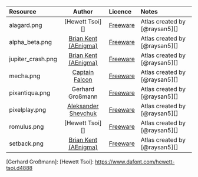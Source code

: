 | Resource | Author | Licence | Notes |
| :------------------- | :---------: | :------ | :---- |
| alagard.png | [Hewett Tsoi][] | [Freeware](https://www.dafont.com/alagard.font) | Atlas created by [@raysan5][] |
| alpha_beta.png | [Brian Kent (AEnigma)][] | [Freeware](https://www.dafont.com/alpha-beta.font) | Atlas created by [@raysan5][] |
| jupiter_crash.png | [Brian Kent (AEnigma)][] | [Freeware](https://www.dafont.com/jupiter-crash.font) | Atlas created by [@raysan5][] |
| mecha.png | [Captain Falcon][] | [Freeware](https://www.dafont.com/mecha-cf.font) | Atlas created by [@raysan5][] |
| pixantiqua.png | Gerhard Großmann | [Freeware](https://www.dafont.com/pixantiqua.font) | Atlas created by [@raysan5][] |
| pixelplay.png | [Aleksander Shevchuk][] | [Freeware](https://www.dafont.com/pixelplay.font) | Atlas created by [@raysan5][] |
| romulus.png | [Hewett Tsoi][] | [Freeware](https://www.dafont.com/romulus.font) | Atlas created by [@raysan5][] |
| setback.png | [Brian Kent (AEnigma)][] | [Freeware](https://www.dafont.com/setback.font) | Atlas created by [@raysan5][] |

[Aleksander Shevchuk]: https://www.dafont.com/aleksander-shevchuk.d2405
[Brian Kent (AEnigma)]: https://www.dafont.com/aenigma.d188
[Captain Falcon]: https://www.dafont.com/jet-set.d3387
[Gerhard Großmann]: 
[Hewett Tsoi]: https://www.dafont.com/hewett-tsoi.d4888
